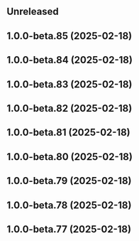 ## Unreleased

## 1.0.0-beta.85 (2025-02-18)

## 1.0.0-beta.84 (2025-02-18)

## 1.0.0-beta.83 (2025-02-18)

## 1.0.0-beta.82 (2025-02-18)

## 1.0.0-beta.81 (2025-02-18)

## 1.0.0-beta.80 (2025-02-18)

## 1.0.0-beta.79 (2025-02-18)

## 1.0.0-beta.78 (2025-02-18)

## 1.0.0-beta.77 (2025-02-18)
